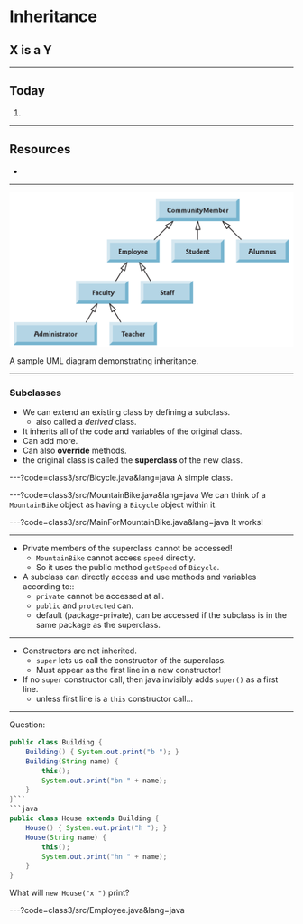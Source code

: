 # Inheritance

## X is a Y


---
## Today
1.


---
## Resources
+ 



---
![](class3/umlExample.png)

A sample UML diagram demonstrating inheritance.


---
### Subclasses
+ We can extend an existing class by defining a subclass.
  + also called a *derived* class.
+ It inherits all of the code and variables of the original class.
+ Can add more.
+ Can also **override** methods.
+ the original class is called the **superclass** of the new class.


---?code=class3/src/Bicycle.java&lang=java
A simple class.


---?code=class3/src/MountainBike.java&lang=java
We can think of a `MountainBike` object as having a 
`Bicycle` object within it. 


---?code=class3/src/MainForMountainBike.java&lang=java
It works!


---
+ Private members of the superclass cannot be accessed!
  + `MountainBike` cannot access `speed` directly.
  + So it uses the public method `getSpeed` of `Bicycle`.
+ A subclass can directly access and use methods and variables according to::
  + `private` cannot be accessed at all.
  + `public` and `protected` can.
  + default (package-private), can be accessed if the subclass is in 
  the same package as the superclass. 



---
+ Constructors are not inherited.
  + `super` lets us call the constructor of the superclass.
  + Must appear as the first line in a new constructor!
+ If no `super` constructor call, then java invisibly adds `super()` 
as a first line.
  + unless first line is a `this` constructor call...
  
---
Question:
```java
public class Building {
    Building() { System.out.print("b "); }
    Building(String name) {
		this(); 
		System.out.print("bn " + name);
    }
}```
```java
public class House extends Building {
	House() { System.out.print("h "); }
	House(String name) {
		this(); 
		System.out.print("hn " + name);
	}
}
```
What will `new House("x ")` print?

---?code=class3/src/Employee.java&lang=java



